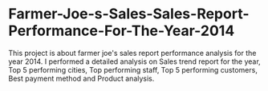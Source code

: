 # Farmer-Joe-s-Sales-Sales-Report-Performance-For-The-Year-2014
This project is about farmer joe's sales report performance analysis for the year 2014. I performed a detailed analysis on Sales trend report for the year, Top 5 performing cities, Top performing staff, Top 5 performing customers, Best payment method and Product analysis.
